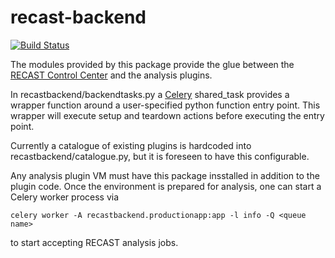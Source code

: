 # recast-backend
[![Build Status](https://travis-ci.org/recast-hep/recast-backend.svg?branch=master)](https://travis-ci.org/recast-hep/recast-backend)


The modules provided by this package provide the glue between the [RECAST Control Center](https://github.com/recast-hep/recast-control-center-prototype) and the analysis plugins.

In recastbackend/backendtasks.py a [Celery](http://www.celeryproject.org/) shared_task provides a wrapper function around a user-specified python function entry point. This wrapper will execute setup and teardown actions before executing the entry point.

Currently a catalogue of existing plugins is hardcoded into recastbackend/catalogue.py, but it is foreseen to have this configurable.

Any analysis plugin VM must have this package insstalled in addition to the plugin code. Once the environment is prepared for analysis, one can start a Celery worker process via 

    celery worker -A recastbackend.productionapp:app -l info -Q <queue name>
  
to start accepting RECAST analysis jobs.
